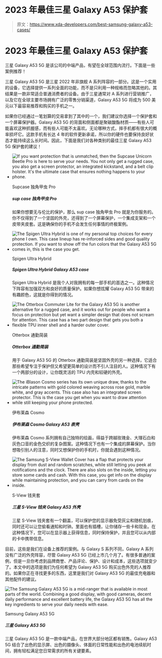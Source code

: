 # 2023 年最佳三星 Galaxy A53 保护套

> 原文：<https://www.xda-developers.com/best-samsung-galaxy-a53-cases/>

# 2023 年最佳三星 Galaxy A53 保护套

三星 Galaxy A53 5G 是该公司的中端产品，有望在全球范围内流行。下面是一些案例推荐！

三星 Galaxy A53 5G 是三星 2022 年非旗舰 A 系列阵容的一部分。这是一个实用的设备，它选择提供一系列全面的功能，而不是只利用一种规格而忽略其他的。其结果是一款非常适合普通消费者的设备。由于三星通常对 A 系列进行营销推广，以及它在全球主要市场拥有广泛的零售分销渠道，Galaxy A53 5G 将成为 500 美元以下最容易推荐和购买的手机之一。

如果你已经通过一笔划算的交易拿到了其中的一个，我们建议你选择一个保护套和一个屏幕保护器。Galaxy A53 5G 的背面和侧面都是聚碳酸酯材质——有些人可能喜欢这种抓握感，而有些人可能不太喜欢。无论哪种方式，摔手机都有很大的概率损坏它。这款手机有长达 4 年的软件更新承诺，所以你的硬件也要保持良好状态才能持续这么长时间。因此，下面是我们对各种类别的最佳三星 Galaxy A53 5G 保护套的建议！

*   <picture>![If you want protection that is unmatched, then the Supcase Unicorn Beetle Pro is here to serve your needs. You not only get a rugged case, you also get a screen protector, an integrated kickstand, and a belt clip holster. It's the ultimate case that ensures nothing happens to your phone.](img/02a54791bffd41a02a62e76f0c108c5c.png)</picture>

    Supcase 独角甲虫 Pro

    ##### sup case 独角甲虫 Pro

    如果你想要无与伦比的保护，那么 sup case 独角甲虫 Pro 就是为你服务的。你不仅得到了一个坚固的外壳，还得到了一个屏幕保护，一个集成支架和一个皮带夹皮套。这是确保你的手机不会发生任何事情的终极案例。

*   <picture>![The Spigen Ultra Hybrid is one of my personal top choices for every phone I own. This case lineup has re-inforced sides and good quality protection. If you want to show off the fun colors that the Galaxy A53 5G comes in, this is the case you get.](img/afce957383d3fe26d10f3bdefc8e5773.png)</picture>

    Spigen Ultra Hybrid

    ##### Spigen Ultra Hybrid Galaxy A53 case

    Spigen Ultra Hybrid 是我个人对我拥有的每一部手机的首选之一。这种情况下阵容有加强双方和良好的质量保护。如果你想炫耀 Galaxy A53 5G 带来的有趣颜色，这就是你得到的情况。

*   <picture>![The Otterbox Commuter Lite for the Galaxy A53 5G is another alternative for a rugged case, and it works out for people who want a focus on protection but yet want a simpler design that does not scream for attention. This case has a two part design that gets you both a flexible TPU inner shell and a harder outer cover.](img/7857b0b186f30f9dd64ba46c3b333254.png)</picture>

    Otterbox 通勤简装

    ##### Otterbox 通勤简装

    用于 Galaxy A53 5G 的 Otterbox 通勤简装是坚固外壳的另一种选择，它适合那些希望专注于保护但又希望更简单的设计而不引人注目的人。这种情况下有一个两部分的设计，让你既灵活的 TPU 内壳和较硬的外壳。

*   <picture>![The iBlason Cosmo series has its own unique draw, thanks to the intricate patterns with gold colored weaving across rose gold, marble white, and gray accents. This case also has an integrated screen protector. This is the case you get when you want to draw attention while still keeping your phone protected.](img/a4f264c232b52a26f8272e4b7a424670.png)</picture>

    伊布莱森 Cosmo

    ##### 伊布莱森 Cosmo Galaxy A53 表壳

    伊布莱森 Cosmo 系列拥有自己独特的绘画，得益于跨越玫瑰金、大理石白和灰色口音的金色交织的复杂图案。这种情况下也有一个集成的屏幕保护。当你想吸引别人的注意，同时又想保护你的手机时，你就会遇到这种情况。

*   <picture>![The Samsung S-View Wallet Cover has a flap that protects your display from dust and random scratches, while still letting you peek at notifications and the clock. There are also slots on the inside, letting you store some cards and cash. With this case, you get info on the display while maintaining protection, and you can carry from cards on the inside.](img/60d64c626677c7cb3d9be9154c8d8154.png)</picture>

    S-View 钱夹套

    ##### 三星 S-View 钱夹 Galaxy A53 外壳

    三星 S-View 钱夹套有一个翻盖，可以保护您的显示器免受灰尘和随机划痕，同时还可以让您偷看通知和时钟。里面也有插槽，让你储存一些卡和现金。在这种情况下，您可以在显示器上获得信息，同时保持保护，并且您可以从内部的卡中携带信息。

目前，这些是我们在设备上推荐的案例。与 Galaxy S 系列不同，Galaxy A 系列没有广泛的外壳阵容，尽管 Galaxy A53 5G 已经上市几个月了。有很多普通的案例，但是一旦你考虑到品牌商誉、产品评论、保护、设计和成本，这些选项就变少了。本文中的选项是我们为任何希望为 Galaxy A53 5G 购买出色外壳的人推荐的。如果你正在寻找更多的东西，这里是我们对 Galaxy A53 5G 的最佳充电器和其他配件的建议。

 <picture>![The Samsung Galaxy A53 5G is a mid-ranger that is available in most parts of the world. Combining a good display, with good cameras, decent daily performance and excellent battery life, the Galaxy A53 5G has all the key ingredients to serve your daily needs with ease.](img/5b9fddb11624c162d539ce2e8709d165.png)</picture> 

Samsung Galaxy A53 5G

##### 三星 Galaxy A53 5G

三星 Galaxy A53 5G 是一款中端产品，在世界大部分地区都有销售。Galaxy A53 5G 结合了出色的显示屏、出色的摄像头、体面的日常性能和出色的电池续航时间，拥有轻松满足您日常需求的所有关键要素。